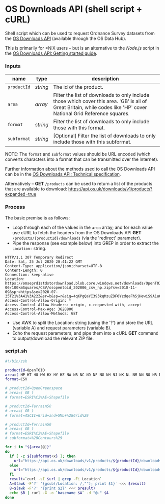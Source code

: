 # OS Downloads API (shell script + cURL)

Shell script which can be used to request Ordnance Survey datasets from the [OS Downloads API](https://osdatahub.os.uk/docs/downloads/overview) (available through the OS Data Hub).

This is primarily for \*NIX users – but is an alternative to the *Node.js* script in the [OS Downloads API: Getting started guide](https://osdatahub.os.uk/docs/downloads/gettingStarted).

### Inputs

name | type | description
--- | --- | ---
`productId` | *string* | The id of the product.
`area` | *array* | Filter the list of downloads to only include those which cover this area. 'GB' is all of Great Britain, while codes like 'HP' cover National Grid Reference squares.
`format` | *string* | Filter the list of downloads to only include those with this format.
`subformat` | *string* | [Optional] Filter the list of downloads to only include those with this subformat.

NOTE: The `format` and `subformat` values should be URL encoded (which converts characters into a format that can be transmitted over the Internet).

Further information about the methods used to call the OS Downloads API can be in the [OS Downloads API: Technical specification](https://osdatahub.os.uk/docs/downloads/technicalSpecification).

Alternatively – **GET** `/products` can be used to return a list of the products that are available to download:
https://api.os.uk/downloads/v1/products?expanded=true
 
### Process

The basic premise is as follows:
- Loop through each of the values in the `area` array; and for each value use cURL to fetch the headers from the OS Downloads API **GET** `/products/{productId}/downloads` (via the 'redirect' parameter).
- Pipe the response (see example below) into GREP in order to extract the `Location:` string.
```
HTTP/1.1 307 Temporary Redirect
Date: Sat, 25 Jul 2020 20:41:22 GMT
Content-Type: application/json;charset=UTF-8
Content-Length: 0
Connection: keep-alive
Location: https://omseprd1stdstordownload.blob.core.windows.net/downloads/OpenTOID/2020-06/100kmSquares/CSV/osopentoid_202006_csv_hp.zip?sv=2018-11-09&spr=https&se=2020-07-25T21%3A41%3A22Z&sr=b&sp=r&sig=4qKPgQaYI393kqMzuZDF0YzdqeFhSjHewiS9A1u0EH0%3D
Access-Control-Allow-Origin: *
Access-Control-Allow-Headers: origin, x-requested-with, accept
Access-Control-Max-Age: 3628800
Access-Control-Allow-Methods: GET
```
- Use AWK to split the Location: string (using the '?') and store the URL (variable A) and request parameters (variable B).
- Echo the request parameters; and pipe them into a cURL **GET** command to output/download the relevant ZIP file.

### script.sh

```sh
#!/bin/zsh

productId=OpenTOID
area=( HP HT HU HW HX HY HZ NA NB NC ND NF NG NH NJ NK NL NM NN NO NR NS NT NU NW NX NY NZ OV SD SE SH SJ SK SM SN SO SP SR SS ST SU SV SW SX SY SZ TA TF TG TL TM TQ TR TV )
format=CSV

# productId=OpenGreenspace
# area=( GB )
# format=ESRI%C2%AE+Shapefile

# productId=Terrain50
# area=( GB )
# format=ASCII+Grid+and+GML+%28Grid%29

# productId=Terrain50
# area=( GB )
# format=ESRI%C2%AE+Shapefile
# subformat=%28Contours%29

for i in "${area[@]}"
do
  if [ -z ${subformat+x} ]; then
    url="https://api.os.uk/downloads/v1/products/${productId}/downloads?area=${i}&format=${format}&redirect"
  else
    url="https://api.os.uk/downloads/v1/products/${productId}/downloads?area=${i}&format=${format}&subformat=${subformat}&redirect"
  fi
  result=`curl -sI $url | grep -Fi Location`
  A=$(awk -F'?' '{gsub(/Location: /,""); print $1}' <<< $result)
  B=$(awk -F'?' '{print $2}' <<< $result)
  echo $B | curl -G -o `basename $A` -d "@-" $A
done
```
